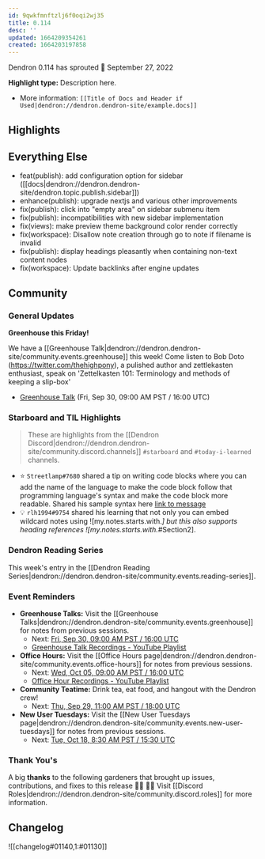 ```yaml
---
id: 9qwkfmnftzlj6f0oqi2wj35
title: 0.114
desc: ''
updated: 1664209354261
created: 1664203197858
---
```


Dendron 0.114 has sprouted  🌱
September 27, 2022


**Highlight type:** Description here.

- More information: `[[Title of Docs and Header if Used|dendron://dendron.dendron-site/example.docs]]`


## Highlights

## Everything Else

- feat(publish): add configuration option for sidebar ([[docs|dendron://dendron.dendron-site/dendron.topic.publish.sidebar]])
- enhance(publish): upgrade nextjs and various other improvements
- fix(publish): click into "empty area" on sidebar submenu item
- fix(publish): incompatibilities with new sidebar implementation
- fix(views): make preview theme background color render correctly
- fix(workspace): Disallow note creation through go to note if filename is invalid
- fix(publish): display headings pleasantly when containing non-text content nodes
- fix(workspace): Update backlinks after engine updates

## Community

### General Updates

**Greenhouse this Friday!**

We have a [[Greenhouse Talk|dendron://dendron.dendron-site/community.events.greenhouse]] this week! Come listen to Bob Doto (https://twitter.com/thehighpony), a pulished author and zettlekasten enthusiast, speak on 'Zettelkasten 101: Terminology and methods of keeping a slip-box' 

- [Greenhouse Talk](https://lu.ma/knu8uopf) (Fri, Sep 30, 09:00 AM PST / 16:00 UTC)


### Starboard and TIL Highlights
<!-- TODO: update links. Delete section is no new items-->
> These are highlights from the [[Dendron Discord|dendron://dendron.dendron-site/community.discord.channels]] `#starboard` and `#today-i-learned` channels.

- ⭐ `Streetlamp#7680` shared a tip on writing code blocks where you can add the name of the language to make the code block follow that programming language's syntax and make the code block more readable. Shared his sample syntax here [link to message](https://discord.com/channels/717965437182410783/742532267058004098/1021298351997730897)
- 💡 `rlh1994#9754` shared his learning that not only you can embed wildcard notes using ![my.notes.starts.with.*] but this also supports heading references ![my.notes.starts.with.*#Section2]. 

### Dendron Reading Series

This week's entry in the [[Dendron Reading Series|dendron://dendron.dendron-site/community.events.reading-series]].

### Event Reminders

- **Greenhouse Talks:** Visit the [[Greenhouse Talks|dendron://dendron.dendron-site/community.events.greenhouse]] for notes from previous sessions.
    - Next: [Fri, Sep 30, 09:00 AM PST / 16:00 UTC](https://link.dendron.so/luma)
    - [Greenhouse Talk Recordings - YouTube Playlist](https://link.dendron.so/greenhouse)
- **Office Hours:** Visit the [[Office Hours page|dendron://dendron.dendron-site/community.events.office-hours]] for notes from previous sessions.
    - Next: [Wed, Oct 05, 09:00 AM PST / 16:00 UTC](https://link.dendron.so/luma)
    - [Office Hour Recordings - YouTube Playlist](https://link.dendron.so/6yPa)
- **Community Teatime:** Drink tea, eat food, and hangout with the Dendron crew!
    - Next: [Thu, Sep 29, 11:00 AM PST / 18:00 UTC](https://link.dendron.so/luma)
- **New User Tuesdays:** Visit the [[New User Tuesdays page|dendron://dendron.dendron-site/community.events.new-user-tuesdays]] for notes from previous sessions.
    - Next: [Tue, Oct 18, 8:30 AM PST / 15:30 UTC](https://link.dendron.so/luma)

### Thank You's

A big **thanks** to the following gardeners that brought up issues, contributions, and fixes to this release :man_farmer: :woman_farmer: 
Visit [[Discord Roles|dendron://dendron.dendron-site/community.discord.roles]] for more information.

## Changelog
![[changelog#01140,1:#01130]]
